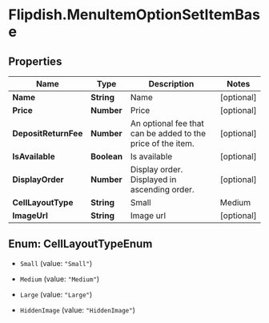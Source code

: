 # Flipdish.MenuItemOptionSetItemBase

## Properties
Name | Type | Description | Notes
------------ | ------------- | ------------- | -------------
**Name** | **String** | Name | [optional] 
**Price** | **Number** | Price | [optional] 
**DepositReturnFee** | **Number** | An optional fee that can be added to the price of the item. | [optional] 
**IsAvailable** | **Boolean** | Is available | [optional] 
**DisplayOrder** | **Number** | Display order. Displayed in ascending order. | [optional] 
**CellLayoutType** | **String** | Small | Medium | Large  Affects the layout of the menu. | [optional] 
**ImageUrl** | **String** | Image url | [optional] 


<a name="CellLayoutTypeEnum"></a>
## Enum: CellLayoutTypeEnum


* `Small` (value: `"Small"`)

* `Medium` (value: `"Medium"`)

* `Large` (value: `"Large"`)

* `HiddenImage` (value: `"HiddenImage"`)




